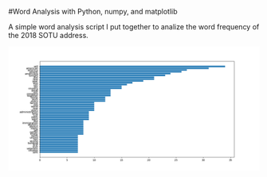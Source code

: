 #Word Analysis with Python, numpy, and matplotlib

A simple word analysis script I put together to analize the word frequency of the 2018 SOTU address.

![Bar graph result](graph.png)